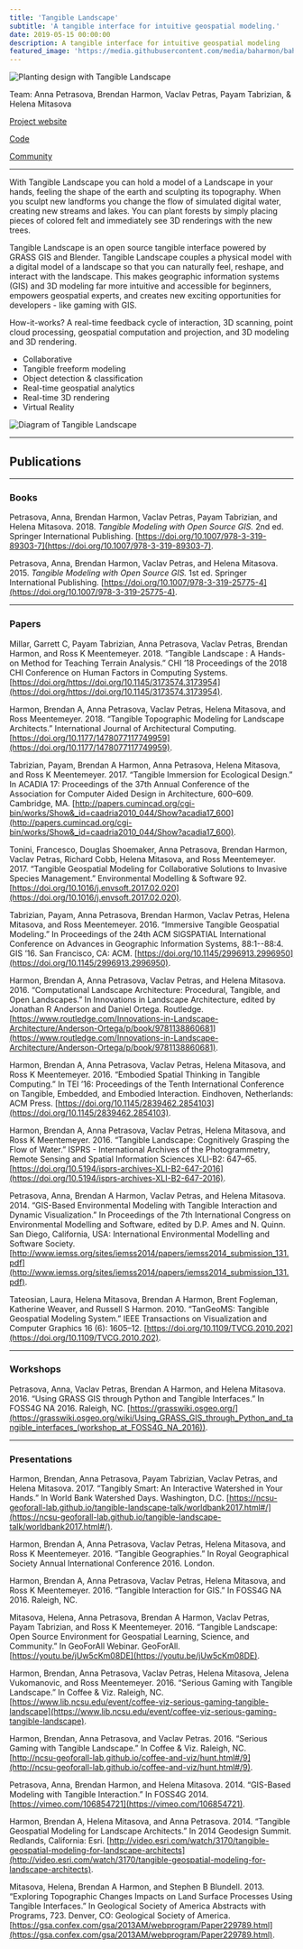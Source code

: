 ```yaml
---
title: 'Tangible Landscape'
subtitle: 'A tangible interface for intuitive geospatial modeling.'
date: 2019-05-15 00:00:00
description: A tangible interface for intuitive geospatial modeling
featured_image: 'https://media.githubusercontent.com/media/baharmon/baharmon.github.io/master/images/tangible-landscape-1.jpg'
---
```


![Planting design with Tangible Landscape](https://media.githubusercontent.com/media/baharmon/baharmon.github.io/master/images/tangible-landscape-1.jpg)

Team: Anna Petrasova, Brendan Harmon, Vaclav Petras, Payam Tabrizian, & Helena Mitasova

<i class="fab fa-github"></i>[ Project website](http://tangible-landscape.github.io/)

<i class="fab fa-github"></i>[ Code](https://github.com/tangible-landscape/grass-tangible-landscape)

<i class="fab fa-github"></i>[ Community](https://github.com/tangible-landscape/grass-tangible-landscape/wiki/Community)

---

With Tangible Landscape you can hold
a model of a Landscape
in your hands, feeling the shape of the earth
and sculpting its topography.
When you sculpt new landforms
you change the flow of simulated digital water,
creating new streams and lakes.
You can plant forests by simply placing
pieces of colored felt
and immediately see 3D renderings
with the new trees.

Tangible Landscape is
an open source tangible interface
powered by GRASS GIS and Blender.
Tangible Landscape couples
a physical model with a digital model
of a landscape
so that you can naturally feel, reshape, and interact
with the landscape.
This makes geographic information systems (GIS)
and 3D modeling far more intuitive and accessible
for beginners, empowers geospatial experts,
and creates new exciting opportunities for developers -
like gaming with GIS.

How-it-works? A real-time feedback cycle of interaction, 3D scanning,
point cloud processing, geospatial computation and projection,
and 3D modeling and 3D rendering.

* Collaborative
* Tangible freeform modeling
* Object detection & classification
* Real-time geospatial analytics
* Real-time 3D rendering
* Virtual Reality


![Diagram of Tangible Landscape](https://media.githubusercontent.com/media/baharmon/baharmon.github.io/master/images/rendered_diagram_1.png)

---

## Publications

---

### Books

Petrasova, Anna, Brendan Harmon, Vaclav Petras, Payam Tabrizian, and Helena Mitasova. 2018. *Tangible Modeling with Open Source GIS.* 2nd ed. Springer International Publishing. [https://doi.org/10.1007/978-3-319-89303-7](https://doi.org/10.1007/978-3-319-89303-7).

Petrasova, Anna, Brendan Harmon, Vaclav Petras, and Helena Mitasova. 2015. *Tangible Modeling with Open Source GIS.* 1st ed. Springer International Publishing. [https://doi.org/10.1007/978-3-319-25775-4](https://doi.org/10.1007/978-3-319-25775-4).

---

### Papers

Millar, Garrett C, Payam Tabrizian, Anna Petrasova, Vaclav Petras, Brendan Harmon, and Ross K Meentemeyer. 2018. “Tangible Landscape : A Hands-on Method for Teaching Terrain Analysis.” CHI ’18 Proceedings of the 2018 CHI Conference on Human Factors in Computing Systems. [https://doi.org/https://doi.org/10.1145/3173574.3173954](https://doi.org/https://doi.org/10.1145/3173574.3173954).

Harmon, Brendan A, Anna Petrasova, Vaclav Petras, Helena Mitasova, and Ross Meentemeyer. 2018. “Tangible Topographic Modeling for Landscape Architects.” International Journal of Architectural Computing. [https://doi.org/10.1177/1478077117749959](https://doi.org/10.1177/1478077117749959).

Tabrizian, Payam, Brendan A Harmon, Anna Petrasova, Helena Mitasova, and Ross K Meentemeyer. 2017. “Tangible Immersion for Ecological Design.” In ACADIA 17: Proceedings of the 37th Annual Conference of the Association for Computer Aided Design in Architecture, 600–609. Cambridge, MA. [http://papers.cumincad.org/cgi-bin/works/Show&_id=caadria2010_044/Show?acadia17_600](http://papers.cumincad.org/cgi-bin/works/Show&_id=caadria2010_044/Show?acadia17_600).

Tonini, Francesco, Douglas Shoemaker, Anna Petrasova, Brendan Harmon, Vaclav Petras, Richard Cobb, Helena Mitasova, and Ross Meentemeyer. 2017. “Tangible Geospatial Modeling for Collaborative Solutions to Invasive Species Management.” Environmental Modelling & Software 92. [https://doi.org/10.1016/j.envsoft.2017.02.020](https://doi.org/10.1016/j.envsoft.2017.02.020).

Tabrizian, Payam, Anna Petrasova, Brendan Harmon, Vaclav Petras, Helena Mitasova, and Ross Meentemeyer. 2016. “Immersive Tangible Geospatial Modeling.” In Proceedings of the 24th ACM SIGSPATIAL International Conference on Advances in Geographic Information Systems, 88:1--88:4. GIS ’16. San Francisco, CA: ACM. [https://doi.org/10.1145/2996913.2996950](https://doi.org/10.1145/2996913.2996950).

Harmon, Brendan A, Anna Petrasova, Vaclav Petras, and Helena Mitasova. 2016. “Computational Landscape Architecture: Procedural, Tangible, and Open Landscapes.” In Innovations in Landscape Architecture, edited by Jonathan R Anderson and Daniel Ortega. Routledge. [https://www.routledge.com/Innovations-in-Landscape-Architecture/Anderson-Ortega/p/book/9781138860681](https://www.routledge.com/Innovations-in-Landscape-Architecture/Anderson-Ortega/p/book/9781138860681).

Harmon, Brendan A, Anna Petrasova, Vaclav Petras, Helena Mitasova, and Ross K Meentemeyer. 2016. “Embodied Spatial Thinking in Tangible Computing.” In TEI ’16: Proceedings of the Tenth International Conference on Tangible, Embedded, and Embodied Interaction. Eindhoven, Netherlands: ACM Press. [https://doi.org/10.1145/2839462.2854103](https://doi.org/10.1145/2839462.2854103).

Harmon, Brendan A, Anna Petrasova, Vaclav Petras, Helena Mitasova, and Ross K Meentemeyer. 2016. “Tangible Landscape: Cognitively Grasping the Flow of Water.” ISPRS - International Archives of the Photogrammetry, Remote Sensing and Spatial Information Sciences XLI-B2: 647–65. [https://doi.org/10.5194/isprs-archives-XLI-B2-647-2016](https://doi.org/10.5194/isprs-archives-XLI-B2-647-2016).


Petrasova, Anna, Brendan A Harmon, Vaclav Petras, and Helena Mitasova. 2014. “GIS-Based Environmental Modeling with Tangible Interaction and Dynamic Visualization.” In Proceedings of the 7th International Congress on Environmental Modelling and Software, edited by D.P. Ames and N. Quinn. San Diego, California, USA: International Environmental Modelling and Software Society. [http://www.iemss.org/sites/iemss2014/papers/iemss2014_submission_131.pdf](http://www.iemss.org/sites/iemss2014/papers/iemss2014_submission_131.pdf).

Tateosian, Laura, Helena Mitasova, Brendan A Harmon, Brent Fogleman, Katherine Weaver, and Russell S Harmon. 2010. “TanGeoMS: Tangible Geospatial Modeling System.” IEEE Transactions on Visualization and Computer Graphics 16 (6): 1605–12. [https://doi.org/10.1109/TVCG.2010.202](https://doi.org/10.1109/TVCG.2010.202).

---

### Workshops

Petrasova, Anna, Vaclav Petras, Brendan A Harmon, and Helena Mitasova. 2016. “Using GRASS GIS through Python and Tangible Interfaces.” In FOSS4G NA 2016. Raleigh, NC. [https://grasswiki.osgeo.org/](https://grasswiki.osgeo.org/wiki/Using_GRASS_GIS_through_Python_and_tangible_interfaces_(workshop_at_FOSS4G_NA_2016)).

---

### Presentations

Harmon, Brendan, Anna Petrasova, Payam Tabrizian, Vaclav Petras, and Helena Mitasova. 2017. “Tangibly Smart: An Interactive Watershed in Your Hands.” In World Bank Watershed Days. Washington, D.C. [https://ncsu-geoforall-lab.github.io/tangible-landscape-talk/worldbank2017.html#/](https://ncsu-geoforall-lab.github.io/tangible-landscape-talk/worldbank2017.html#/).

Harmon, Brendan A, Anna Petrasova, Vaclav Petras, Helena Mitasova, and Ross K Meentemeyer. 2016. “Tangible Geographies.” In Royal Geographical Society Annual International Conference 2016. London.

Harmon, Brendan A, Anna Petrasova, Vaclav Petras, Helena Mitasova, and Ross K Meentemeyer. 2016. “Tangible Interaction for GIS.” In FOSS4G NA 2016. Raleigh, NC.

Mitasova, Helena, Anna Petrasova, Brendan A Harmon, Vaclav Petras, Payam Tabrizian, and Ross K Meentemeyer. 2016. “Tangible Landscape: Open Source Environment for Geospatial Learning, Science, and Community.” In GeoForAll Webinar. GeoForAll. [https://youtu.be/jUw5cKm08DE](https://youtu.be/jUw5cKm08DE).

Harmon, Brendan, Anna Petrasova, Vaclav Petras, Helena Mitasova, Jelena Vukomanovic, and Ross Meentemeyer. 2016. “Serious Gaming with Tangible Landscape.” In Coffee & Viz. Raleigh, NC. [https://www.lib.ncsu.edu/event/coffee-viz-serious-gaming-tangible-landscape](https://www.lib.ncsu.edu/event/coffee-viz-serious-gaming-tangible-landscape).

Harmon, Brendan, Anna Petrasova, and Vaclav Petras. 2016. “Serious Gaming with Tangible Landscape.” In Coffee & Viz. Raleigh, NC. [http://ncsu-geoforall-lab.github.io/coffee-and-viz/hunt.html#/9](http://ncsu-geoforall-lab.github.io/coffee-and-viz/hunt.html#/9).

Petrasova, Anna, Brendan Harmon, and Helena Mitasova. 2014. “GIS-Based Modeling with Tangible Interaction.” In FOSS4G 2014. [https://vimeo.com/106854721](https://vimeo.com/106854721).

Harmon, Brendan A, Helena Mitasova, and Anna Petrasova. 2014. “Tangible Geospatial Modeling for Landscape Architects.” In 2014 Geodesign Summit. Redlands, California: Esri. [http://video.esri.com/watch/3170/tangible-geospatial-modeling-for-landscape-architects](http://video.esri.com/watch/3170/tangible-geospatial-modeling-for-landscape-architects).

Mitasova, Helena, Brendan A Harmon, and Stephen B Blundell. 2013. “Exploring Topographic Changes Impacts on Land Surface Processes Using Tangible Interfaces.” In Geological Society of America Abstracts with Programs, 723. Denver, CO: Geological Society of America. [https://gsa.confex.com/gsa/2013AM/webprogram/Paper229789.html](https://gsa.confex.com/gsa/2013AM/webprogram/Paper229789.html).
